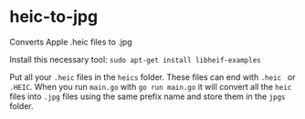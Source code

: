 # heic-to-jpg
Converts Apple .heic files to .jpg


Install this necessary tool: `sudo apt-get install libheif-examples`


Put all your `.heic` files in the `heics` folder. These files can end with `.heic ` or `.HEIC`.
When you run `main.go` with `go run main.go` it will convert all the `heic` files into `.jpg` files using the same prefix name and store them in the `jpgs` folder.